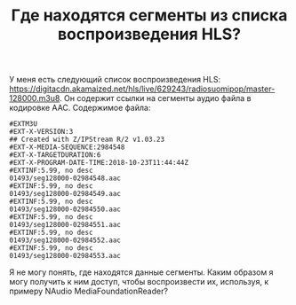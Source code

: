 ﻿---
title: "Где находятся сегменты из списка воспроизведения HLS?"
se.owner.user_id: 312216
se.owner.display_name: "Liidia"
se.owner.link: "https://ru.stackoverflow.com/users/312216/liidia"
se.link: "https://ru.stackoverflow.com/questions/902872/%d0%93%d0%b4%d0%b5-%d0%bd%d0%b0%d1%85%d0%be%d0%b4%d1%8f%d1%82%d1%81%d1%8f-%d1%81%d0%b5%d0%b3%d0%bc%d0%b5%d0%bd%d1%82%d1%8b-%d0%b8%d0%b7-%d1%81%d0%bf%d0%b8%d1%81%d0%ba%d0%b0-%d0%b2%d0%be%d1%81%d0%bf%d1%80%d0%be%d0%b8%d0%b7%d0%b2%d0%b5%d0%b4%d0%b5%d0%bd%d0%b8%d1%8f-hls"
se.question_id: 902872
se.post_type: question
se.score: 2
---
<p>У меня есть следующий список воспроизведения HLS: <a href="https://digitacdn.akamaized.net/hls/live/629243/radiosuomipop/master-128000.m3u8" rel="nofollow noreferrer">https://digitacdn.akamaized.net/hls/live/629243/radiosuomipop/master-128000.m3u8</a>. 
Он содержит ссылки на сегменты аудио файла в кодировке AAC.
Содержимое файла:</p>

<pre><code>#EXTM3U
#EXT-X-VERSION:3
## Created with Z/IPStream R/2 v1.03.23
#EXT-X-MEDIA-SEQUENCE:2984548
#EXT-X-TARGETDURATION:6
#EXT-X-PROGRAM-DATE-TIME:2018-10-23T11:44:44Z
#EXTINF:5.99, no desc
01493/seg128000-02984548.aac
#EXTINF:5.99, no desc
01493/seg128000-02984549.aac
#EXTINF:5.99, no desc
01493/seg128000-02984550.aac
#EXTINF:5.99, no desc
01493/seg128000-02984551.aac
#EXTINF:5.99, no desc
01493/seg128000-02984552.aac
#EXTINF:5.99, no desc
01493/seg128000-02984553.aac
</code></pre>

<p>Я не могу понять, где находятся данные сегменты. Каким образом я могу получить к ним доступ, чтобы воспроизвести их, используя, к примеру NAudio MediaFoundationReader?</p>
